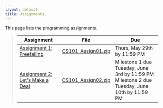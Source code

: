 ```yaml
---
layout: default
title: Assignments
---
```


This page lists the programming assignments.

> Assignment | File | Due
> ---------- | ---- | ---
> [Assignment 1: Freefalling](assign01.html) | [CS101\_Assign01.zip](CS101_Assign01.zip) | Thurs, May 29th  by 11:59 PM
> [Assignment 2: Let's Make a Deal](assign02.html) | [CS101\_Assign02.zip](CS101_Assign02.zip) | Milestone 1 due Tuesday, June 3rd by 11:59 PM <br> Milestone 2 due Tuesday, June 10th by 11:59 PM
